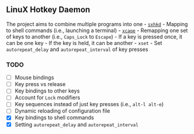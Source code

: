 ## LinuX Hotkey Daemon

The project aims to combine multiple programs into one
    - [`sxhkd`](https://github.com/baskerville/sxhkd.git)
        - Mapping to shell commands (i.e., launching a terminal)
    - [`xcape`](https://github.com/alols/xcape)
        - Remapping one set of keys to another (i.e., `Caps_Lock` to `Escape`)
            - If a key is pressed once, it can be one key
            - If the key is held, it can be another
    - `xset`
        - Set `autorepeat_delay` and `autorepeat_interval` of key presses

### TODO
- [ ] Mouse bindings
- [ ] Key press vs release
- [ ] Key bindings to other keys
- [ ] Account for `Lock` modifiers
- [ ] Key sequences instead of just key presses (i.e., `alt-l alt-e`)
- [ ] Dynamic reloading of configuration file
- [x] Key bindings to shell commands
- [x] Setting `autorepeat_delay` and `autorepeat_interval`
